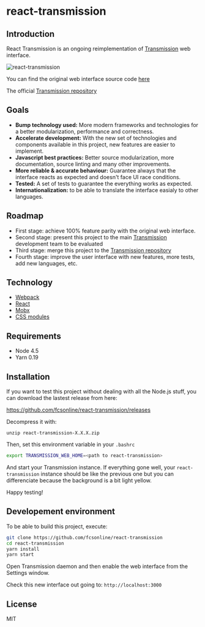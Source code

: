 # react-transmission

## Introduction

React Transmission is an ongoing reimplementation of [Transmission](https://transmissionbt.com) web interface.

![react-transmission](https://cloud.githubusercontent.com/assets/135988/20881507/fe5e60b8-badc-11e6-91b0-8bbe6636056d.png)

You can find the original web interface source code [here](https://github.com/transmission/transmission/blob/master/web/)

The official [Transmission repository](https://github.com/transmission/transmission)

## Goals

- **Bump technology used:** More modern frameworks and technologies for a better modularization, performance and correctness.
- **Accelerate development:** With the new set of technologies and components available in this project, new features are easier to implement.
- **Javascript best practices:** Better source modularization, more documentation, source linting and many other improvements.
- **More reliable & accurate behaviour:** Guarantee always that the interface reacts as expected and doesn't face UI race conditions.
- **Tested:** A set of tests to guarantee the everything works as expected.
- **Internationalization:** to be able to translate the interface easialy to other languages.

## Roadmap

- First stage: achieve 100% feature parity with the original web interface.
- Second stage: present this project to the main [Transmission](https://transmissionbt.com) development team to be evaluated
- Third stage: merge this project to the [Transmission repository](https://github.com/transmission/transmission)
- Fourth stage: improve the user interface with new features, more tests, add new languages, etc.

## Technology

- [Webpack](https://webpack.github.io/)
- [React](https://facebook.github.io/react/)
- [Mobx](https://mobxjs.github.io/mobx/)
- [CSS modules](https://github.com/css-modules/css-modules)

## Requirements

- Node 4.5
- Yarn 0.19

## Installation

If you want to test this project without dealing with all the Node.js stuff, you can download the lastest release from here:

https://github.com/fcsonline/react-transmission/releases

Decompress it with:

```
unzip react-transmission-X.X.X.zip
```

Then, set this environment variable in your `.bashrc`

```bash
export TRANSMISSION_WEB_HOME=<path to react-transmission>
```

And start your Transmission instance. If everything gone well, your
`react-transmission` instance should be like the previous one but you can
differenciate because the background is a bit light yellow.

Happy testing!

## Developement environment

To be able to build this project, execute:

```bash
git clone https://github.com/fcsonline/react-transmission
cd react-transmission
yarn install
yarn start
```

Open Transmission daemon and then enable the web interface from the Settings window.

Check this new interface out going to: `http://localhost:3000`

## License

MIT
